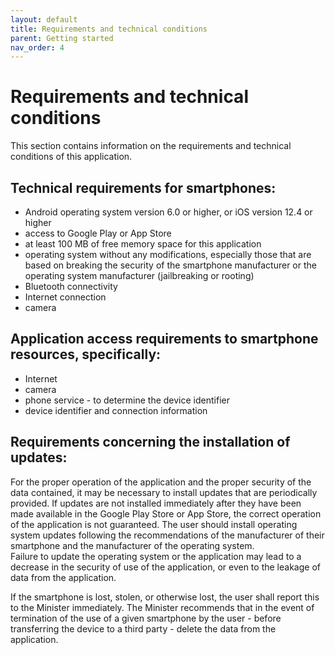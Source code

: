 ```yaml
---
layout: default
title: Requirements and technical conditions
parent: Getting started
nav_order: 4
---
```


# Requirements and technical conditions

This section contains information on the requirements and technical conditions of this application.

## Technical requirements for smartphones:

- Android operating system version 6.0 or higher, or iOS version 12.4 or higher
- access to Google Play or App Store
- at least 100 MB of free memory space for this application
- operating system without any modifications, especially those that are based on breaking the security of the smartphone manufacturer or the operating system manufacturer (jailbreaking or rooting)
- Bluetooth connectivity
- Internet connection
- camera

## Application access requirements to smartphone resources, specifically:
- Internet
- camera
- phone service - to determine the device identifier
- device identifier and connection information



## Requirements concerning the installation of updates:

For the proper operation of the application and the proper security of the data contained, it may be necessary to install updates that are periodically provided. If updates are not installed immediately after they have been made available in the Google Play Store or App Store, the correct operation of the application is not guaranteed.
The user should install operating system updates following the recommendations of the manufacturer of their smartphone and the manufacturer of the operating system.   
Failure to update the operating system or the application may lead to a decrease in the security of use of the application, or even to the leakage of data from the application. 

If the smartphone is lost, stolen, or otherwise lost, the user shall report this to the Minister immediately.
The Minister recommends that in the event of termination of the use of a given smartphone by the user - before transferring the device to a third party - delete the data from the application.